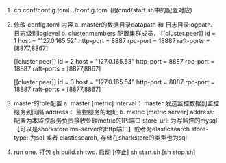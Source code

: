 1. cp conf/config.toml ../config.toml (跟cmd/start.sh中的配置对应)
2. 修改 config.toml 内容
    a. master的数据目录datapath 和 日志目录logpath、日志级别loglevel
    b. cluster.members 配置集群成员，
     [[cluster.peer]]
     id = 1
     host = "127.0.165.52"
     http-port = 8887
     rpc-port = 18887
     raft-ports = [8877,8867]
     
     [[cluster.peer]]
      id = 2
      host = "127.0.165.53"
      http-port = 8887
      rpc-port = 18887
      raft-ports = [8877,8867]
      
      [[cluster.peer]]
      id = 3
      host = "127.0.165.54"
      http-port = 8887
      rpc-port = 18887
      raft-ports = [8877,8867]

3. master的role配置
    a. master
        [metric]
        interval： master 发送监控数据到监控服务到间隔
        address：  监控服务的地址
    b. metric
        [metric.server]
         address: 配置为本监控服务负责接收处理metric的IP:端口
         store-url: 为写监控的mysql【可以是shorkstore ms-server的http端口】或者为elasticsearch
         store-type: 为sql 或者 elasticsearch, 存储在sharkstore的类型也为sql
4. run
    one. 打包
        sh build.sh
    two. 启动 [停止]
        sh start.sh [sh stop.sh]

